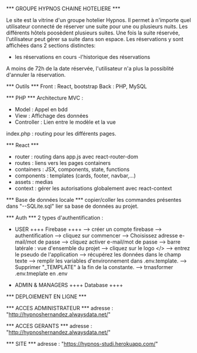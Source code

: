 ***  GROUPE HYPNOS CHAINE HOTELIERE ***

Le site est la vitrine d'un groupe hotelier Hypnos.
Il permet à n'importe quel utilisateur connecté de réserver une suite pour une ou plusieurs nuits.
Les différents hôtels poosèdent plusieurs suites.
Une fois la suite réservée, l'utilisateur peut gérer sa suite dans son espace.
Les réservations y sont affichées dans 2 sections distinctes:
- les réservations en cours 
-l'historique des réservations

A moins de 72h de la date réservée, l'utilisateur n'a plus la possiblité d'annuler la réservation.

*** Outils ***
Front : React, bootstrap
Back : PHP, MySQL

*** PHP ***
Architecture MVC :
 - Model      : Appel en bdd
 - View       : Affichage des données
 - Controller : Lien entre le modèle et la vue

 index.php : routing pour les différents pages.

 *** React ***
 - router : routing dans app.js avec react-router-dom
 - routes : liens vers les pages containers
 - containers : JSX, components, state, functions 
 - components : templates (cards, footer, navbar,...) 
 - assets : medias
 - context : gérer les autorisations globalement avec react-context

 *** Base de données locale ***
copier/coller les commandes présentes dans "--SQLite.sql"
lier sa base de données au projet.

*** Auth ***
2 types d'authentification :
- USER
++++ Firebase ++++
  --> créer un compte firebase 
  --> authentification
  --> cliquez sur commencer
  --> Choisissez adresse e-mail/mot de passe
  --> cliquez activer e-mail/mot de passe
  --> barre latérale : vue d'ensemble du projet
  --> cliquez sur le logo </>
  --> entrez le pseudo de l'application
  --> récupérez les données dans le champ texte
  --> remplir les variables d'environnement dans .env.template. 
  --> Supprimer "_TEMPLATE" à la fin de la constante.
  --> trnasformer .env.tmeplate en .env

- ADMIN & MANAGERS
++++ Database ++++



*** DEPLOIEMENT EN LIGNE ***

  *** ACCES ADMINISTRATEUR ***
  adresse : "http://hypnoshernandez.alwaysdata.net/"

  *** ACCES GERANTS ***
  adresse : "http://hypnoshernandez.alwaysdata.net/"

  *** SITE ***
  adresse : "https://hypnos-studi.herokuapp.com/"



